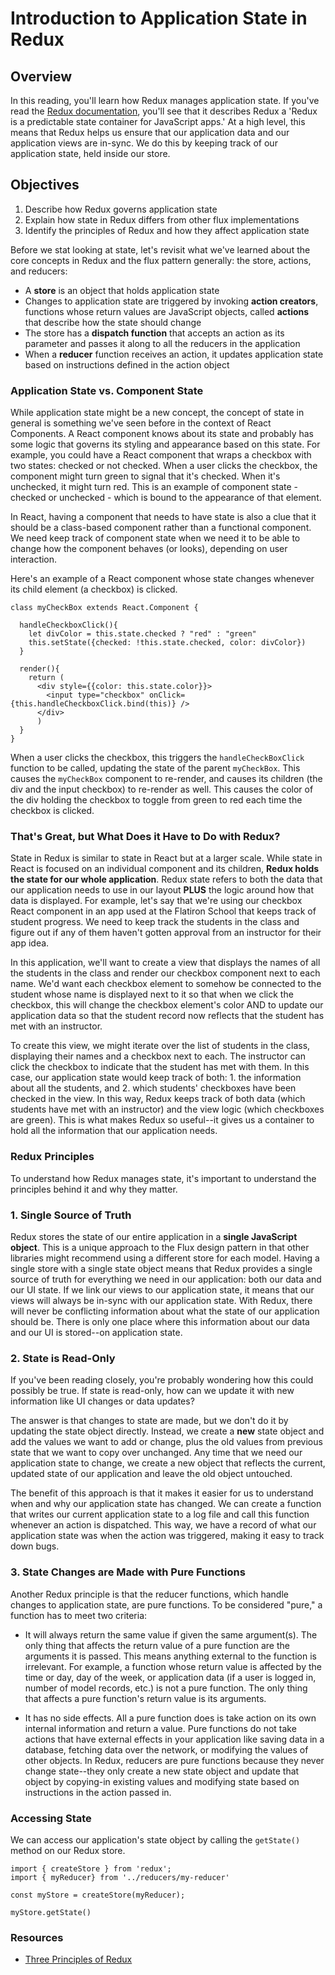 # Introduction to Application State in Redux

## Overview

In this reading, you'll learn how Redux manages application state. If you've read the [Redux documentation](http://redux.js.org/), you'll see that it describes Redux a 'Redux is a predictable state container for JavaScript apps.' At a high level, this means that Redux helps us ensure that our application data and our application views are in-sync. We do this by keeping track of our application state, held inside our store.

## Objectives

1. Describe how Redux governs application state
2. Explain how state in Redux differs from other flux implementations
3. Identify the principles of Redux and how they affect application state

Before we stat looking at state, let's revisit what we've learned about the core concepts in Redux and the flux pattern generally: the store, actions, and reducers:

+ A **store** is an object that holds application state
+ Changes to application state are triggered by invoking **action creators**, functions whose return values are JavaScript objects, called **actions** that describe how the state should change
+ The store has a **dispatch function** that accepts an action as its parameter and passes it along to all the reducers in the application
+ When a **reducer** function receives an action, it updates application state based on instructions defined in the action object


### Application State vs. Component State

While application state might be a new concept, the concept of state in general is something we've seen before in the context of React Components. A React component knows about its state and probably has some logic that governs its styling and appearance based on this state. For example, you could have a React component that wraps a checkbox with two states: checked or not checked. When a user clicks the checkbox, the component might turn green to signal that it's checked. When it's unchecked, it might turn red. This is an example of component state - checked or unchecked - which is bound to the appearance of that element.

In React, having a component that needs to have state is also a clue that it should be a class-based component rather than a functional component. We need keep track of component state when we need it to be able to change how the component  behaves (or looks), depending on user interaction.

Here's an example of a React component whose state changes whenever its child element (a checkbox) is clicked.

```
class myCheckBox extends React.Component {

  handleCheckboxClick(){
    let divColor = this.state.checked ? "red" : "green"
    this.setState({checked: !this.state.checked, color: divColor})
  }

  render(){
    return (
      <div style={{color: this.state.color}}>
        <input type="checkbox" onClick={this.handleCheckboxClick.bind(this)} />
      </div>
      )
  }
}

```

When a user clicks the checkbox, this triggers the `handleCheckBoxClick` function to be called, updating the state of the parent `myCheckBox`. This causes the `myCheckBox` component to re-render, and causes its children (the div and the input checkbox) to re-render as well. This causes the color of the div holding the checkbox to toggle from green to red each time the checkbox is clicked.


### That's Great, but What Does it Have to Do with Redux?

State in Redux is similar to state in React but at a larger scale. While state in React is focused on an individual component and its children, **Redux holds the state for our whole application**. Redux state refers to both the data that our application needs to use in our layout **PLUS** the logic around how that data is displayed. For example, let's say that we're using our checkbox React component in an app used at the Flatiron School that keeps track of student progress. We need to keep track the students in the class and figure out if any of them haven't gotten approval from an instructor for their app idea.

In this application, we'll want to create a view that displays the names of all the students in the class and render our checkbox component next to each name. We'd want each checkbox element to somehow be connected to the student whose name is displayed next to it so that when we click the checkbox, this will change the checkbox element's color AND to update our application data so that the student record now reflects that the student has met with an instructor.

To create this view, we might iterate over the list of students in the class, displaying their names and a checkbox next to each. The instructor can click the checkbox to indicate that the student has met with them. In this case, our application state would keep track of both: 1. the information about all the students, and 2. which students' checkboxes have been checked in the view. In this way, Redux keeps track of both data (which students have met with an instructor) and the view logic (which checkboxes are green). This is what makes Redux so useful--it gives us a container to hold all the information that our application needs.


### Redux Principles

To understand how Redux manages state, it's important to understand the principles behind it and why they matter.

### 1. Single Source of Truth

Redux stores the state of our entire application in a **single JavaScript object**. This is a unique approach to the Flux design pattern in that other libraries might recommend using a different store for each model. Having a single store with a single state object means that Redux provides a single source of truth for everything we need in our application: both our data and our UI state. If we link our views to our application state, it means that our views will always be in-sync with our application state. With Redux, there will never be conflicting information about what the state of our application should be. There is only one place where this information about our data and our UI is stored--on application state.

### 2. State is Read-Only

If you've been reading closely, you're probably wondering how this could possibly be true. If state is read-only, how can we update it with new information like UI changes or data updates?

The answer is that changes to state are made, but we don't do it by updating the state object directly. Instead, we create a **new** state object and add the values we want to add or change, plus the old values from previous state that we want to copy over unchanged. Any time that we need our application state to change, we create a new object that reflects the current, updated state of our application and leave the old object untouched.

The benefit of this approach is that it makes it easier for us to understand when and why our application state has changed. We can create a function that writes our current application state to a log file and call this function whenever an action is dispatched. This way, we have a record of what our application state was when the action was triggered, making it easy to track down bugs.

### 3. State Changes are Made with Pure Functions

Another Redux principle is that the reducer functions, which handle changes to application state, are pure functions. To be considered "pure," a function has to meet two criteria:

+ It will always return the same value if given the same argument(s). The only thing that affects the return value of a pure function are the arguments it is passed. This means anything external to the function is irrelevant. For example, a function whose return value is affected by the time or day, day of the week, or application data (if a user is logged in, number of model records, etc.) is not a pure function. The only thing that affects a pure function's return value is its arguments.

+ It has no side effects. All a pure function does is take action on its own internal information and return a value. Pure functions do not take actions that have external effects in your application like saving data in a database, fetching data over the network, or modifying the values of other objects. In Redux, reducers are pure functions because they never change state--they only create a new state object and update that object by copying-in existing values and modifying state based on instructions in the action passed in.


### Accessing State

We can access our application's state object by calling the `getState()` method on our Redux store.

```
import { createStore } from 'redux';
import { myReducer} from '../reducers/my-reducer'

const myStore = createStore(myReducer);

myStore.getState()

```

### Resources

+ [Three Principles of Redux](http://redux.js.org/docs/introduction/ThreePrinciples.html)
